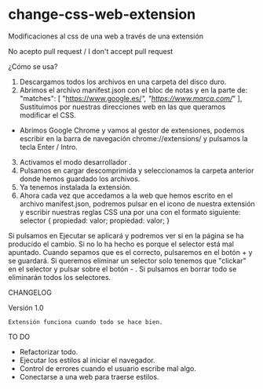 # change-css-web-extension
Modificaciones al css de una web a través de una extensión

No acepto pull request / I don't accept pull request

¿Cómo se usa?

1. Descargamos todos los archivos en una carpeta del disco duro.
2. Abrimos el archivo manifest.json con el bloc de notas y en la parte de:
"matches": [
    "https://www.google.es/*",
    "https://www.marca.com/*"
 ],
 Sustituimos por nuestras direcciones web en las que queramos modificar el CSS.
- Abrimos Google Chrome y vamos al gestor de extensiones, podemos escribir en la barra de navegación chrome://extensions/ y pulsamos la tecla Enter / Intro.
3. Activamos el modo desarrollador .
4. Pulsamos en cargar descomprimida y seleccionamos la carpeta anterior donde hemos guardado los archivos.
5. Ya tenemos instalada la extensión.
6. Ahora cada vez que accedamos a la web que hemos escrito en el archivo manifest.json, podremos pulsar en el icono de nuestra extensión y escribir nuestras reglas CSS una por una con el formato siguiente:
selector {
	propiedad: valor;
	propiedad: valor;
}

Si pulsamos en Ejecutar se aplicará y podremos ver si en la página se ha producido el cambio. Si no lo ha hecho es porque el selector está mal apuntado.
Cuando sepamos que es el correcto, pulsaremos en el botón + y se guardará.
Si queremos eliminar un selector solo tenemos que "clickar" en el selector y pulsar sobre el botón - .
Si pulsamos en borrar todo se eliminarán todos los selectores.


CHANGELOG

Versión 1.0

	Extensión funciona cuando todo se hace bien.


TO DO

- Refactorizar todo.
- Ejecutar los estilos al iniciar el navegador.
- Control de errores cuando el usuario escribe mal algo.
- Conectarse a una web para traerse estilos.